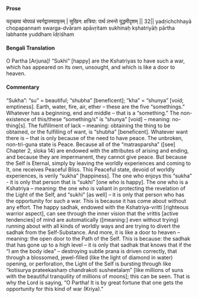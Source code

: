 #### Prose 

यदृच्छया चोपपन्नं स्वर्गद्वारमपावृतम् |
सुखिन: क्षत्रिया: पार्थ लभन्ते युद्धमीदृशम् || 32||
yadṛichchhayā chopapannaṁ swarga-dvāram apāvṛitam
sukhinaḥ kṣhatriyāḥ pārtha labhante yuddham īdṛiśham

 #### Bengali Translation 

O Partha [Arjuna]! “Sukhi” [happy] are the Kshatriyas to have such a war, which has appeared on its own, unsought, and which is like a door to heaven.

 #### Commentary 

“Sukha”: “su” = beautiful; “shubha” [beneficent]; “kha” = “shunya” [void; emptiness]. Earth, water, fire, air, ether – these are the five “somethings.” Whatever has a beginning, end and middle – that is a “something.” The non-existence of this/these “something/s” is “shunya” [void] – meaning: no-thing[s]. The fulfillment of lack – meaning: obtaining the thing to be obtained, or the fulfilling of want, is “shubha” [beneficent]. Whatever want there is – that is only because of the need to have peace. The unbroken, non-tri-guna state is Peace. Because all of the “matrasparsha” ([see] Chapter 2, sloka 14) are endowed with the attributes of arising and ending, and because they are impermanent, they cannot give peace. But because the Self is Eternal, simply by leaving the worldly experiences and coming to It, one receives Peaceful Bliss. This Peaceful state, devoid of worldly experiences, is verily “sukha” [happiness]. The one who enjoys this “sukha” - it is only that person that is “sukhi” [one who is happy]. The one who is a Kshatriya – meaning: the one who is valiant in protecting the revelation of the Light of the Self, and “sukhi” [as well] – it is only that person who has the opportunity for such a war. This is because it has come about without any effort. The happy sadhak, endowed with the Kshatriya-vritti [righteous warrior aspect], can see through the inner vision that the vrittis [active tendencies] of mind are automatically ([meaning:] even without trying) running about with all kinds of worldly ways and are trying to divert the sadhak from the Self-Substance. And more, it is like a door to heaven – meaning: the open door to the Path of the Self. This is because: the sadhak that has gone up to a high level – it is only that sadhak that knows that if the “I am the body idea” – destroying subtle prana is driven correctly, that through a blossomed, jewel-filled (like the light of diamond in water) opening, or perforation, the Light of the Self is bursting through like “kotisurya prateekashaṃ chandrakoti susheetalaṃ” [like millions of suns with the beautiful tranquility of millions of moons]; this can be seen. That is why the Lord is saying, “O Partha! It is by great fortune that one gets the opportunity for this kind of war (Kriya).”